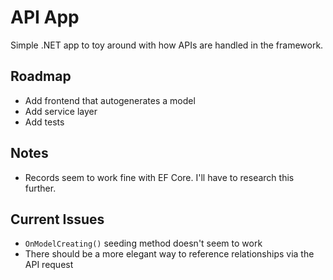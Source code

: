 # API App

Simple .NET app to toy around with how APIs are handled in the framework. 

## Roadmap

- Add frontend that autogenerates a model
- Add service layer
- Add tests

## Notes

- Records seem to work fine with EF Core. I'll have to research this further. 

## Current Issues

- `OnModelCreating()` seeding method doesn't seem to work
- There should be a more elegant way to reference relationships via the API request